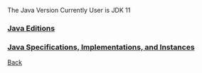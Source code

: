 The Java Version Currently User is JDK 11

### [Java Editions](https://github.com/hmislk/hmis/wiki/Overview-of-Java-Editions-and-Usage-in-CareCode)
### [Java Specifications, Implementations, and Instances](https://github.com/hmislk/hmis/wiki/Overview-of-Java-Specifications,-Implementations,-and-Instances)



[Back](https://github.com/hmislk/hmis/wiki/Tech-Stack/_edit)